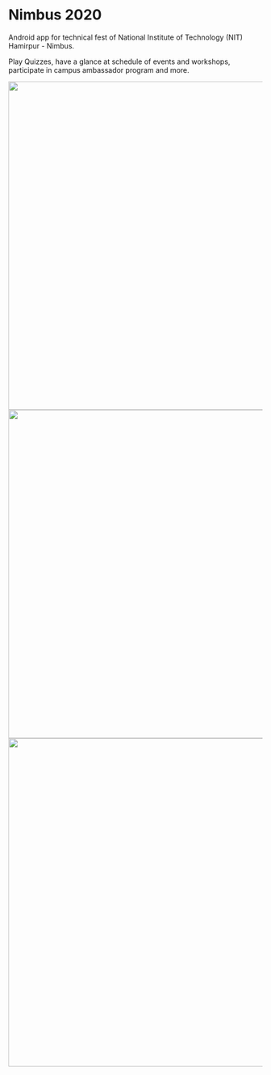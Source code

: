 # Nimbus 2020
Android app for technical fest of National Institute of Technology (NIT) Hamirpur - Nimbus.

Play Quizzes, have a glance at schedule of events and workshops, participate in campus ambassador program and more.

<img src="https://github.com/SkroX/nimbus2020/blob/master/screenshots/Screenshot_20200914_132053_com.nith.appteam.nimbus2020.jpg" height="650">

<img src="https://github.com/SkroX/nimbus2020/blob/master/screenshots/Screenshot_20200914_132108_com.nith.appteam.nimbus2020.jpg" height="650">

<img src="https://github.com/SkroX/nimbus2020/blob/master/screenshots/Screenshot_20200914_132202_com.nith.appteam.nimbus2020.jpg" height="650">
